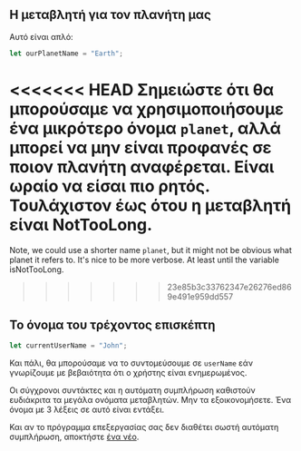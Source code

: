 ## Η μεταβλητή για τον πλανήτη μας

Αυτό είναι απλό:

```js
let ourPlanetName = "Earth";
```

<<<<<<< HEAD
Σημειώστε ότι θα μπορούσαμε να χρησιμοποιήσουμε ένα μικρότερο όνομα `planet`, αλλά μπορεί να μην είναι προφανές σε ποιον πλανήτη αναφέρεται. Είναι ωραίο να είσαι πιο ρητός. Τουλάχιστον έως ότου η μεταβλητή είναι NotTooLong.
=======
Note, we could use a shorter name `planet`, but it might not be obvious what planet it refers to. It's nice to be more verbose. At least until the variable isNotTooLong.
>>>>>>> 23e85b3c33762347e26276ed869e491e959dd557

## Το όνομα του τρέχοντος επισκέπτη

```js
let currentUserName = "John";
```

Και πάλι, θα μπορούσαμε να το συντομεύσουμε σε `userName` εάν γνωρίζουμε με βεβαιότητα ότι ο χρήστης είναι ενημερωμένος.

Οι σύγχρονοι συντάκτες και η αυτόματη συμπλήρωση καθιστούν ευδιάκριτα τα μεγάλα ονόματα μεταβλητών. Μην τα εξοικονομήσετε. Ένα όνομα με 3 λέξεις σε αυτό είναι εντάξει.

Και αν το πρόγραμμα επεξεργασίας σας δεν διαθέτει σωστή αυτόματη συμπλήρωση, αποκτήστε [ένα νέο](/code-editors).
